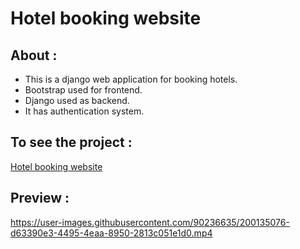 # Hotel booking website

## About :

- This is a django web application for booking hotels.
- Bootstrap used for frontend.
- Django used as backend.
- It has authentication system.

## To see the project :

[Hotel booking website](https://myhotel-booking-website.herokuapp.com/)



## Preview :


https://user-images.githubusercontent.com/90236635/200135076-d63390e3-4495-4eaa-8950-2813c051e1d0.mp4

